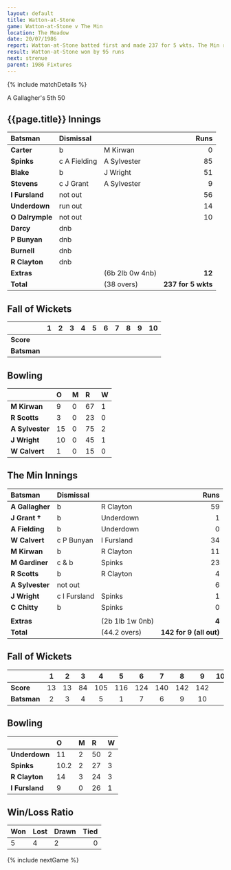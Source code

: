 ```yaml
---
layout: default
title: Watton-at-Stone
game: Watton-at-Stone v The Min
location: The Meadow
date: 20/07/1986
report: Watton-at-Stone batted first and made 237 for 5 wkts. The Min replied with 142 for 9 (all out)
result: Watton-at-Stone won by 95 runs
next: strenue
parent: 1986 Fixtures
---
```


{% include matchDetails %}

A Gallagher's 5th 50

## {{page.title}} Innings

| Batsman | Dismissal |  | Runs |
|:---|:---|---|---:|
| **Carter** | b | M Kirwan | 0 |
| **Spinks** | c A Fielding | A Sylvester | 85 |
| **Blake** | b | J Wright | 51 |
| **Stevens** | c J Grant | A Sylvester | 9 |
| **I Fursland** | not out |  | 56 |
| **Underdown** | run out |  | 14 |
| **O Dalrymple** | not out |  | 10 |
| **Darcy** | dnb |  |  |
| **P Bunyan** | dnb |  |  |
| **Burnell** | dnb |  |  |
| **R Clayton** | dnb |  |  |
| **Extras** | | (6b 2lb 0w 4nb) | **12** |
| **Total** | | (38 overs) | **237 for 5 wkts** |

## Fall of Wickets

| | 1 | 2 | 3 | 4 | 5 | 6 | 7 | 8 | 9 | 10 |
|---|:---:|:---:|:---:|:---:|:---:|:---:|:---:|:---:|:---:|:---:|
| **Score** |  |  |  |  |  |  |  |  |  |  |
| **Batsman** |  |  |  |  |  |  |  |  |  |  |  |

## Bowling

| | O | M | R | W |
|---|:---|:---|:---|:---|
| **M Kirwan** | 9 | 0 | 67 | 1 |
| **R Scotts** | 3 | 0 | 23 | 0 |
| **A Sylvester** | 15 | 0 | 75 | 2 |
| **J Wright** | 10 | 0 | 45 | 1 |
| **W Calvert** | 1 | 0 | 15 | 0 |

## The Min Innings

| Batsman | Dismissal |  | Runs |
|:---|:---|---|---:|
| **A Gallagher** | b | R Clayton | 59 |
| **J Grant &#8224;** | b | Underdown | 1 |
| **A Fielding** | b | Underdown | 0 |
| **W Calvert** | c P Bunyan | I Fursland | 34 |
| **M Kirwan** | b  | R Clayton | 11 |
| **M Gardiner** | c & b | Spinks | 23 |
| **R Scotts** | b | R Clayton | 4 |
| **A Sylvester** | not out |  | 6 |
| **J Wright** | c I Fursland | Spinks | 1 |
| **C Chitty** | b | Spinks | 0 |
|  |  |  |  |
| **Extras** | | (2b 1lb 1w 0nb) | **4** |
| **Total** | | (44.2 overs) | **142 for 9 (all out)** |

## Fall of Wickets

| | 1 | 2 | 3 | 4 | 5 | 6 | 7 | 8 | 9 | 10 |
|---|:---:|:---:|:---:|:---:|:---:|:---:|:---:|:---:|:---:|:---:|
| **Score** | 13 | 13 | 84 | 105 | 116 | 124 | 140 | 142 | 142 |  |
| **Batsman** | 2 | 3 | 4 | 5 | 1 | 7 | 6 | 9 | 10 |  |

## Bowling

| | O | M | R | W |
|---|:---|:---|:---|:---|
| **Underdown** | 11 | 2 | 50 | 2 |
| **Spinks** | 10.2 | 2 | 27 | 3 |
| **R Clayton** | 14 | 3 | 24 | 3 |
| **I Fursland** | 9 | 0 | 26 | 1 |

## Win/Loss Ratio

| Won | Lost | Drawn | Tied |
|:---|:---|:---|---:|
| 5 | 4 | 2 | 0 |

{% include nextGame %}